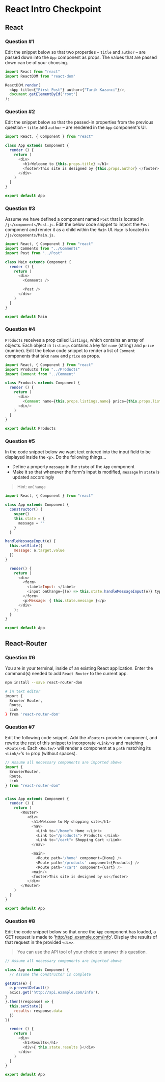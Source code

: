 # React Intro Checkpoint

## React

### Question #1

Edit the snippet below so that two properties – `title` and `author` – are passed down into the `App` component as props. The values that are passed down can be of your choosing.

```js
import React from "react"
import ReactDOM from "react-dom"

ReactDOM.render(
  <App title={"First Post"} author={"Tarik Kazanci"}/>,
  document.getElementById('root')
);
```

### Question #2

Edit the snippet below so that the passed-in properties from the previous question –  `title` and `author` – are rendered in the `App` component's UI.

```js
import React, { Component } from "react"

class App extends Component {
  render () {
    return (
      <div>
        <h1>Welcome to {this.props.title} </h1>
        <footer>This site is designed by {this.props.author} </footer>
      </div>
    )
  }
}

export default App
```

### Question #3

Assume we have defined a component named `Post` that is located in `/js/components/Post.js`. Edit the below code snippet to import the `Post` component and render it as a child within the `Main` UI. `Main` is located in `/js/components/Main.js`.

```js
import React, { Component } from "react"
import Comments from "../Comments"
import Post from "../Post"

class Main extends Component {
  render () {
    return (
      <div>
        <Comments />

        <Post />
      </div>
    )
  }
}

export default Main
```

### Question #4

`Products` receives a prop called `listings`, which contains an array of objects. Each object in `listings` contains a key for `name` (string) and `price` (number). Edit the below code snippet to render a list of `Comment` components that take `name` and `price` as props.

```js
import React, { Component } from "react"
import Products from "../Products"
import Comment from "../Comment"

class Products extends Component {
  render () {
    return (
      <div>
        <Comment name={this.props.listings.name} price={this.props.listings.price}/>
      <div/>
    )
  }
}

export default Products
```

### Question #5

In the code snippet below we want text entered into the input field to be displayed inside the `<p>`. Do the following things...
- Define a property `message` in the `state` of the `App` component
- Make it so that whenever the form's input is modified, `message` in `state` is updated accordingly

> Hint: `onChange`


```js
import React, { Component } from "react"

class App extends Component {
  constructor() {
    super()
    this.state = {
      message = ""
    }
  }

handleMessageInput(e) {
  this.setState({
    message: e.target.value
  })
}

  render() {
    return (
      <div>
        <form>
          <label>Input: </label>
          <input onChange={(e) => this.state.handleMessageInput(e)} type="text" />
        </form>
        <p>Message: { this.state.message }</p>
      </div>
    );
  }
}

export default App
```

## React-Router

### Question #6

You are in your terminal, inside of an existing React application. Enter the command(s) needed to add `React Router` to the current app.

```bash
npm install --save react-router-dom

# in text editor
import {
  Browser Router,
  Route,
  Link
} from 'react-router-dom'
```

### Question #7

Edit the following code snippet. Add the `<Router>` provider component, and rewrite the rest of this snippet to incorporate `<Link/>`s and matching `<Route/>`s. Each `<Route/>` will render a component at a `path` matching its `<Link/>`'s `to` prop (without spaces).

```js
// Assume all necessary components are imported above
import {
  BrowserRouter,
  Route,
  Link
} from "react-router-dom"


class App extends Component {
  render () {
    return (
       <Router>
          <div>
            <h1>Welcome to My shopping site</h1>
            <nav>
              <Link to="/home"> Home </Link>
              <Link to="/products"> Products </Link>
              <Link to="/cart"> Shopping Cart </Link>
            </nav>

            <main>
              <Route path='/home' component={Home} />
              <Route path='/products' component={Products} />
              <Route path='/cart' component={Cart} />
            <main/>
            <footer>This site is designed by us</footer>
          </div>
       </Router>
    )
  }
}

export default App
```

### Question #8

Edit the code snippet below so that once the `App` component has loaded, a GET request is made to 'http://api.example.com/info'. Display the results of that request in the provided `<div>`.

> You can use the API tool of your choice to answer this question.

```js
// Assume all necessary components are imported above

class App extends Component {
  // Assume the constructor is complete

getData(e) {
  e.preventDefault()
  axios.get('http://api.example.com/info').
}
}.then((response) => {
  this.setState({
    results: response.data
  })
})

  render () {
    return (
      <div>
        <h1>Results</h1>
        <div>{ this.state.results }</div>
      </div>
    )
  }
}

export default App
```
